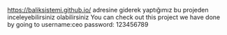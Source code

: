 https://baliksistemi.github.io/ 
adresine giderek yaptığımız bu projeden inceleyebilirsiniz olabilirsiniz
You can check out this project we have done by going to
username:ceo  password: 123456789
